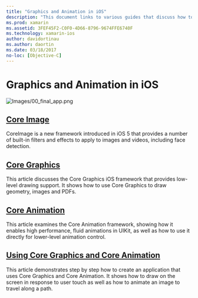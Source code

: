 ```yaml
---
title: "Graphics and Animation in iOS"
description: "This document links to various guides that discuss how to use the Core Image, Core Graphics, and Core Animation frameworks in Xamarin.iOS."
ms.prod: xamarin
ms.assetid: 3FEF45F2-C0F0-4D66-8796-9674FFE6740F
ms.technology: xamarin-ios
author: davidortinau
ms.author: daortin
ms.date: 03/18/2017
no-loc: [Objective-C]
---
```


# Graphics and Animation in iOS

![Images/00_final_app.png](images/00-final-app.png "An example app run")

## [Core Image](~/ios/platform/graphics-animation-ios/introduction-to-coreimage.md)

CoreImage is a new framework introduced in iOS 5 that provides a number of built-in filters and effects to apply to images and videos, including face detection.

## [Core Graphics](~/ios/platform/graphics-animation-ios/core-graphics.md)

This article discusses the Core Graphics iOS framework that provides low-level drawing support. It shows how to use Core Graphics to draw geometry, images and PDFs.

## [Core Animation](~/ios/platform/graphics-animation-ios/core-animation.md)

This article examines the Core Animation framework, showing how it enables high performance, fluid animations in UIKit, as well as how to use it directly for lower-level animation control.

## [Using Core Graphics and Core Animation](~/ios/platform/graphics-animation-ios/graphics-animation-walkthrough.md)

This article demonstrates step by step how to create an application that uses Core Graphics and Core Animation. It shows how to draw on the screen in response to user touch as well as how to animate an image to travel along a path.
